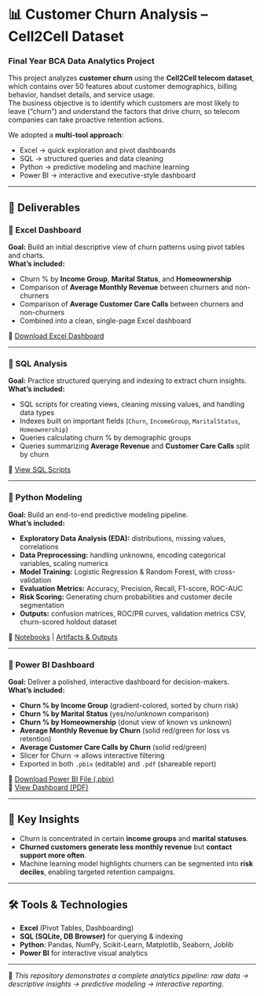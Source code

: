 # 📊 Customer Churn Analysis – Cell2Cell Dataset
### Final Year BCA Data Analytics Project

This project analyzes **customer churn** using the **Cell2Cell telecom dataset**, which contains over 50 features about customer demographics, billing behavior, handset details, and service usage.  
The business objective is to identify which customers are most likely to leave (“churn”) and understand the factors that drive churn, so telecom companies can take proactive retention actions.  

We adopted a **multi-tool approach**:  
- Excel → quick exploration and pivot dashboards  
- SQL → structured queries and data cleaning  
- Python → predictive modeling and machine learning  
- Power BI → interactive and executive-style dashboard  

---

## 📑 Deliverables

### 🔹 Excel Dashboard
**Goal:** Build an initial descriptive view of churn patterns using pivot tables and charts.  
**What’s included:**  
- Churn % by **Income Group**, **Marital Status**, and **Homeownership**  
- Comparison of **Average Monthly Revenue** between churners and non-churners  
- Comparison of **Average Customer Care Calls** between churners and non-churners  
- Combined into a clean, single-page Excel dashboard  

📂 [Download Excel Dashboard](dashboard/cell2cell_dashboard.xlsx)

---

### 🔹 SQL Analysis
**Goal:** Practice structured querying and indexing to extract churn insights.  
**What’s included:**  
- SQL scripts for creating views, cleaning missing values, and handling data types  
- Indexes built on important fields (`Churn`, `IncomeGroup`, `MaritalStatus`, `Homeownership`)  
- Queries calculating churn % by demographic groups  
- Queries summarizing **Average Revenue** and **Customer Care Calls** split by churn  

📂 [View SQL Scripts](SQL/)

---

### 🔹 Python Modeling
**Goal:** Build an end-to-end predictive modeling pipeline.  
**What’s included:**  
- **Exploratory Data Analysis (EDA):** distributions, missing values, correlations  
- **Data Preprocessing:** handling unknowns, encoding categorical variables, scaling numerics  
- **Model Training:** Logistic Regression & Random Forest, with cross-validation  
- **Evaluation Metrics:** Accuracy, Precision, Recall, F1-score, ROC-AUC  
- **Risk Scoring:** Generating churn probabilities and customer decile segmentation  
- **Outputs:** confusion matrices, ROC/PR curves, validation metrics CSV, churn-scored holdout dataset  

📂 [Notebooks](notebooks/) | [Artifacts & Outputs](data/clean/)

---

### 🔹 Power BI Dashboard
**Goal:** Deliver a polished, interactive dashboard for decision-makers.  
**What’s included:**  
- **Churn % by Income Group** (gradient-colored, sorted by churn risk)  
- **Churn % by Marital Status** (yes/no/unknown comparison)  
- **Churn % by Homeownership** (donut view of known vs unknown)  
- **Average Monthly Revenue by Churn** (solid red/green for loss vs retention)  
- **Average Customer Care Calls by Churn** (solid red/green)  
- Slicer for Churn → allows interactive filtering  
- Exported in both `.pbix` (editable) and `.pdf` (shareable report)  

📂 [Download Power BI File (.pbix)](dashboard/cell2cell_powerbi.pbix)  
📂 [View Dashboard (PDF)](report/cell2cell_powerbi_dashboard.pdf)

---

## 📌 Key Insights
- Churn is concentrated in certain **income groups** and **marital statuses**.  
- **Churned customers generate less monthly revenue** but **contact support more often**.  
- Machine learning model highlights churners can be segmented into **risk deciles**, enabling targeted retention campaigns.  

---

## 🛠️ Tools & Technologies
- **Excel** (Pivot Tables, Dashboarding)  
- **SQL (SQLite, DB Browser)** for querying & indexing  
- **Python**: Pandas, NumPy, Scikit-Learn, Matplotlib, Seaborn, Joblib  
- **Power BI** for interactive visual analytics  

---

📌 *This repository demonstrates a complete analytics pipeline: raw data → descriptive insights → predictive modeling → interactive reporting.*
